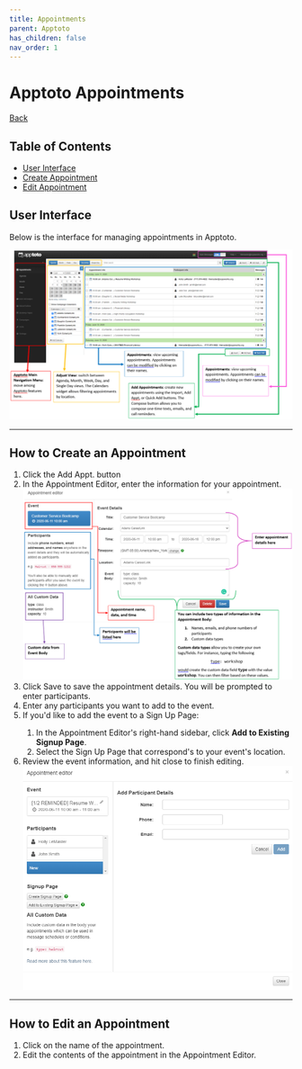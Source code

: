 ```yaml
---
title: Appointments
parent: Apptoto
has_children: false
nav_order: 1
---
```


<div class="content">
<h1>Apptoto Appointments</h1>
<a href="./apptoto.html">Back</a>

<h2>Table of Contents</h2>
<ul>
     <li><a href="#userInterface">User Interface</a></li>
     <li><a href="#createAppointment">Create Appointment</a></li>
     <li><a href="#editAppointment">Edit Appointment</a></li>
</ul>

<!-- USER INTERFACE -->
<a id="userInterface"><h2>User Interface</h2></a>

<p class="test">Below is the interface for managing appointments in Apptoto.</p>

<img src="/assets/apptoto/appointmentsInterface.png" />

<hr class="divider">

<!-- MAKE AN APPOINTMENT -->
<a id="createAppointment"><h2>How to Create an Appointment</h2></a>

<ol>
     <li>Click the Add Appt. button</li>
     <li>In the Appointment Editor, enter the information for your appointment.</li>
     <img src="/assets/apptoto/appointmentEditor.png" />
     <li>Click Save to save the appointment details. You will be prompted to
          enter participants.</li>
     <li>Enter any participants you want to add to the event.</li>
     <li>If you'd like to add the event to a Sign Up Page:</li>
          <ol>
               <li>In the Appointment Editor's right-hand sidebar, click <b>Add to Existing Signup Page</b>.
               <li>Select the Sign Up Page that correspond's to your event's location.</li>
          </ol>
     <li>Review the event information, and hit close to finish editing.</li>
     <img src="/assets/apptoto/appointmentEditor2.png" />
</ol>

<hr class="divider">

<!-- EDIT AN APPOINTMENT -->
<a id="editAppointment"><h2>How to Edit an Appointment</h2></a>
<ol>
     <li>Click on the name of the appointment.</li>
     <li>Edit the contents of the appointment in the Appointment Editor.</li>
</ol>
</div>
